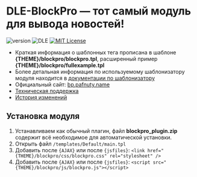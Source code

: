 # DLE-BlockPro — тот самый модуль для вывода новостей!
![version](https://img.shields.io/badge/version-6.0.2-red.svg?style=flat-square "Version")
![DLE](https://img.shields.io/badge/DLE-13.x-green.svg?style=flat-square "DLE Version")
[![MIT License](https://img.shields.io/badge/license-MIT-blue.svg?style=flat-square)](https://github.com/dle-modules/DLE-BlockPro/blob/master/LICENSE)

- Краткая информация о шаблонных тега прописана в шаблоне **{THEME}/blockpro/blockpro.tpl**, расширенный пример **{THEME}/blockpro/fullexample.tpl**
- Более детальная информация по используемому шаблонизатору модуля находится в [документации по шаблонизатору](https://github.com/bzick/fenom/blob/master/docs/ru/readme.md)
- Официальный сайт: [bp.pafnuty.name](http://bp.pafnuty.name/)
- [Техническая поддержка](https://github.com/dle-modules/DLE-BlockPro/issues)
- [История изменений](https://github.com/dle-modules/DLE-BlockPro/blob/master/CHANGELOG.md)

## Установка модуля

1. Устанавливаем как обычный плагин, файл **blockpro_plugin.zip** содержит всё необходимое для автоматической установки.
2. Открыть файл `/templates/Default/main.tpl`
3. Добавить после `{AJAX}` или после `{jsfiles}`:
`<link href="{THEME}/blockpro/css/blockpro.css" rel="stylesheet" />`
4. Добавить после `{AJAX}` или после `{jsfiles}`:
`<script src="{THEME}/blockpro/js/blockpro.js"></script>`

